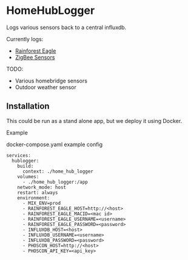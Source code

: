 # HomeHubLogger

Logs various sensors back to a central influxdb.

Currently logs:
- [Rainforest Eagle](https://github.com/hez/rainforest-eagle)
- [ZigBee Sensors](https://github.com/hez/phoscon-api)

TODO:
- Various homebridge sensors
- Outdoor weather sensor

## Installation

This could be run as a stand alone app, but we deploy it using Docker.

Example

docker-compose.yaml example config

```
services:
  hublogger:
    build:
      context: ./home_hub_logger
    volumes:
      - ./home_hub_logger:/app
    network_mode: host
    restart: always
    environment:
      - MIX_ENV=prod
      - RAINFOREST_EAGLE_HOST=http://<host>
      - RAINFOREST_EAGLE_MACID=<mac id>
      - RAINFOREST_EAGLE_USERNAME=<username>
      - RAINFOREST_EAGLE_PASSWORD=<password>
      - INFLUXDB_HOST=<host>
      - INFLUXDB_USERNAME=<username>
      - INFLUXDB_PASSWORD=<password>
      - PHOSCON_HOST=http://<host>
      - PHOSCON_API_KEY=<api_key>
```
